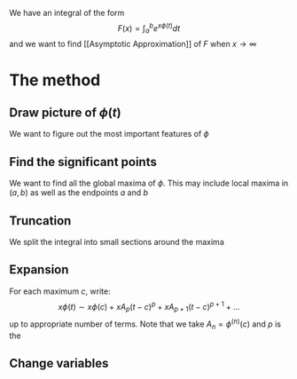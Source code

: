 We have an integral of the form
$$
F(x) = \int_{a}^{b} e^{x\phi(t)} dt
$$
and we want to find [[Asymptotic Approximation]] of $F$ 
when $x\to \infty$
# The method
## Draw picture of $\phi(t)$
We want to figure out the most important features of $\phi$ 
## Find the significant points
We want to find all the global maxima of $\phi$.
This may include local maxima in $(a,b)$ 
as well as the endpoints $a$ and $b$
## Truncation
We split the integral into small sections around the maxima
## Expansion
For each maximum $c$, write:
$$
x\phi(t) \sim x\phi(c) + xA_{p}(t-c)^{p} + xA_{p+1}(t-c)^{p+1} + \dots
$$
up to appropriate number of terms. 
Note that we take $A_{n}=\phi^{(n)}(c)$ and $p$ is the 
## Change variables

